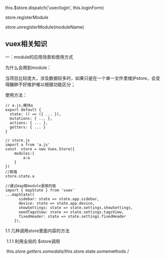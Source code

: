 this.$store.dispatch('user/login', this.loginForm)

store.registerModule

store.unregisterModule(moduleName)

## vuex相关知识

一：module的应用场景和使用方式

为什么会用到module：

当项目比较庞大，涉及数据较多时，如果只是在一个单一文件里维护store，会变得臃肿不好维护难以根据功能区分；

使用方法：

```code
// a.js,模块a
export default {
  state: () => ({ ... }),
  mutations: { ... },
  actions: { ... },
  getters: { ... }
}

// store.js
import a from 'a.js'
const  store = new Vuex.Store({
	modules:{
		a:a
	}
})
//取值
store.state.a

//通过map取module里面的值
import { mapState } from 'vuex'
...mapState({
      sidebar: state => state.app.sidebar,
      device: state => state.app.device,
      showSettings: state => state.settings.showSettings,
      needTagsView: state => state.settings.tagsView,
      fixedHeader: state => state.settings.fixedHeader
    }),
```



1.1 几种调用store里面内容的方法

​	1.1.1  利用全局的 $store调用 

​			  this.$store.getters.somedata  / this.$store.state.somemethods / 

